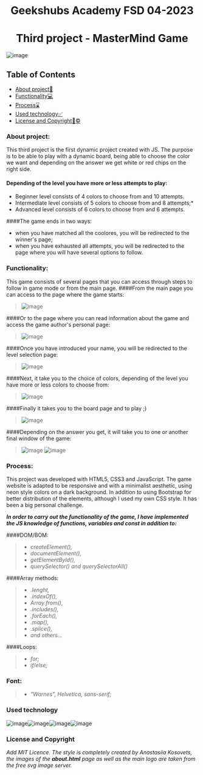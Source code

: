 <h1 align="center">Geekshubs Academy FSD 04-2023</h1>

<h1 align="center">Third project - MasterMind Game</h1>

![image](./img/initialPageShot.png)


## Table of Contents

- [About project:thought_balloon:](#about-project)
- [Functionality:computer:](#functionality)
- [Process:hourglass:](#process)
- [Used technology:white_check_mark:](#used-technology)
- [License and Copyright:pencil::copyright:](#license-and-copyright)


### About project:

This third project is the first dynamic project created with JS. The purpose is to be able to play with a dynamic board, being able to choose the color we want and depending on the answer we get white or red chips on the right side.

#### Depending of the level you have more or less attempts to play:
- Beginner level consists of 4 colors to choose from and 10 attempts.
- Intermediate level consists of 5 colors to choose from and 8 attempts;* 
- Advanced level consists of 6 colors to choose from and 6 attempts.

####The game ends in two ways:
- when you have matched all the coolores, you will be redirected to the winner's page;
- when you have exhausted all attempts, you will be redirected to the page where you will have several options to follow.

### Functionality:

This game consists of several pages that you can access through steps to follow in game mode or from the main page. 
####From the main page you can access to the page where the game starts:

> ![image](./img/inputName.png)

####Or to the page where you can read information about the game and access the game author's personal page:

> ![image](./img/aboutPage.png)

####Once you have introduced your name, you will be redirected to the level selection page:

> ![image](./img/level.png)


####Next, it take you to the choice of colors, depending of the level you have more or less colors to choose from:

> ![image](./img/selectColors.png)

####Finally it takes you to the board page and to play ;)

> ![image](./img/gameBoard.png)

####Depending on the answer you get, it will take you to one or another final window of the game:

> ![image](./img/winner.png)  ![image](./img/notYourTime.png)


### Process:

This project was developed with HTML5, CSS3 and JavaScript. The game website is adapted to be responsive and with a minimalist aesthetic, using neon style colors on a dark background. In addition to using Bootstrap for better distribution of the elements, although I used my own CSS style. It has been a big personal challenge.

***In order to carry out the functionality of the game, I have implemented the JS knowledge of functions, variables and const in addition to:***

####DOM/BOM: 
>- *createElement(),*
>- *documentElement(),*
>- *getElementById(),*
>- *querySelector() and querySelectorAll()*

####Array methods:
>- *.lenght,*
>- *.indexOf(),*
>- *Array.from(),*
>- *.includes(),*
>- *.forEach(),*
>- *.map(),*
>- *.splice(),*
>- *and others...*

####Loops:
>- *for;*
>- *if/else;*


### Font:
>- *"Warnes", Helvetica, sans-serif;*

### Used technology

![image](./img/pngegg.png)![image](./img/pngR.png)![image](./img/github.png)![image](./img/git.png)



### License and Copyright

*Add MIT Licence. The style is completely created by Anastasiia Kosovets, the images of the **about.html** page as well as the main logo are taken from the free svg image server.* 
